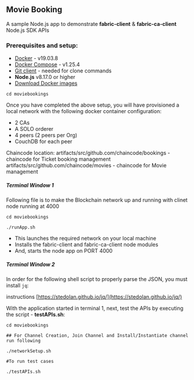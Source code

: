 ## Movie Booking

A sample Node.js app to demonstrate **__fabric-client__** & **__fabric-ca-client__** Node.js SDK APIs

### Prerequisites and setup:

* [Docker](https://www.docker.com/products/overview) - v19.03.8
* [Docker Compose](https://docs.docker.com/compose/overview/) - v1.25.4
* [Git client](https://git-scm.com/downloads) - needed for clone commands
* **Node.js** v8.17.0 or higher
* [Download Docker images](http://hyperledger-fabric.readthedocs.io/en/latest/samples.html#binaries)

```
cd moviebookings

```

Once you have completed the above setup, you will have provisioned a local network with the following docker container configuration:

* 2 CAs
* A SOLO orderer
* 4 peers (2 peers per Org)
* CouchDB for each peer

Chaincode location:
artifacts/src/github.com/chaincode/bookings - chaincode for Ticket booking management
artifacts/src/github.com/chaincode/movies - chaincode for Movie management


##### Terminal Window 1

Following file is to make the Blockchain network up and running with clinet node running at 4000
```
cd moviebookings

./runApp.sh

```

* This launches the required network on your local machine
* Installs the fabric-client and fabric-ca-client node modules
* And, starts the node app on PORT 4000

##### Terminal Window 2


In order for the following shell script to properly parse the JSON, you must install ``jq``:

instructions [https://stedolan.github.io/jq/](https://stedolan.github.io/jq/)

With the application started in terminal 1, next, test the APIs by executing the script - **testAPIs.sh**:
```
cd moviebookings

## For Channel Creation, Join Channel and Install/Instantiate channel run following 

./networkSetup.sh

#To run test cases

./testAPIs.sh

```
